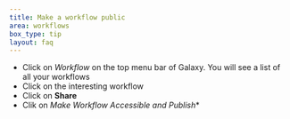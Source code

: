```yaml
---
title: Make a workflow public
area: workflows
box_type: tip
layout: faq
---
```


- Click on *Workflow* on the top menu bar of Galaxy. You will see a list of all your workflows
- Click on the interesting workflow
- Click on **Share**
- Clik on *Make Workflow Accessible and Publish**
